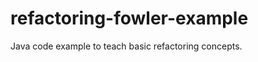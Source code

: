 refactoring-fowler-example
==========================

Java code example to teach basic refactoring  concepts.

